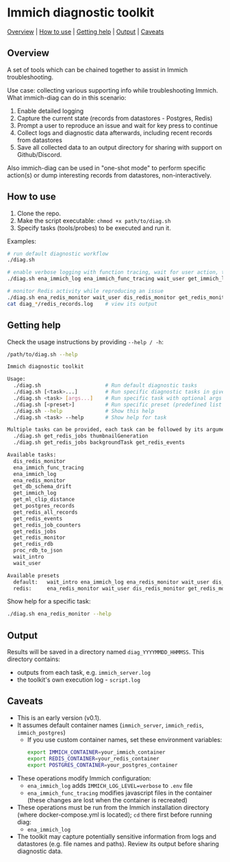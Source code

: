 # Immich diagnostic toolkit

[Overview](#overview) | [How to use](#how-to-use) | [Getting help](#getting-help) | [Output](#output) | [Caveats](#caveats)

## Overview

A set of tools which can be chained together to assist in Immich troubleshooting.

Use case: collecting various supporting info while troubleshooting Immich.
What immich-diag can do in this scenario:
1. Enable detailed logging
2. Capture the current state (records from datastores - Postgres, Redis)
3. Prompt a user to reproduce an issue and wait for key press to continue
4. Collect logs and diagnostic data afterwards, including recent records from datastores
5. Save all collected data to an output directory for sharing with support on Github/Discord.

Also immich-diag can be used in "one-shot mode" to perform specific action(s) or dump interesting records from datastores, non-interactively.

## How to use

1. Clone the repo.
2. Make the script executable: `chmod +x path/to/diag.sh`
3. Specify tasks (tools/probes) to be executed and run it.

Examples:

```sh
# run default diagnostic workflow
./diag.sh

# enable verbose logging with function tracing, wait for user action, then collect logs
./diag.sh ena_immich_log ena_immich_func_tracing wait_user get_immich_log

# monitor Redis activity while reproducing an issue
./diag.sh ena_redis_monitor wait_user dis_redis_monitor get_redis_monitor get_redis_all_records
cat diag_*/redis_records.log    # view its output
```

## Getting help

Check the usage instructions by providing `--help / -h`:

```sh
/path/to/diag.sh --help

Immich diagnostic toolkit

Usage:
  ./diag.sh                     # Run default diagnostic tasks
  ./diag.sh [<task>...]         # Run specific diagnostic tasks in given order
  ./diag.sh <task> [args...]    # Run specific task with optional args
  ./diag.sh [<preset>]          # Run specific preset (predefined list of tasks)
  ./diag.sh --help              # Show this help
  ./diag.sh <task> --help       # Show help for task

Multiple tasks can be provided, each task can be followed by its arguments. Examples:
  ./diag.sh get_redis_jobs thumbnailGeneration
  ./diag.sh get_redis_jobs backgroundTask get_redis_events

Available tasks:
  dis_redis_monitor
  ena_immich_func_tracing
  ena_immich_log
  ena_redis_monitor
  get_db_schema_drift
  get_immich_log
  get_ml_clip_distance
  get_postgres_records
  get_redis_all_records
  get_redis_events
  get_redis_job_counters
  get_redis_jobs
  get_redis_monitor
  get_redis_rdb
  proc_rdb_to_json
  wait_intro
  wait_user

Available presets
  default:   wait_intro ena_immich_log ena_redis_monitor wait_user dis_redis_monitor get_immich_log get_redis_monitor get_redis_events get_redis_jobs
  redis:     ena_redis_monitor wait_user dis_redis_monitor get_redis_monitor get_redis_all_records
```

Show help for a specific task:

```sh
./diag.sh ena_redis_monitor --help
```

## Output

Results will be saved in a directory named `diag_YYYYMMDD_HHMMSS`. This directory contains: 
- outputs from each task, e.g. `immich_server.log`
- the toolkit's own execution log - `script.log`

## Caveats

- This is an early version (v0.1).
- It assumes default container names (`immich_server`, `immich_redis`, `immich_postgres`)
  - If you use custom container names, set these environment variables:
    ```sh
    export IMMICH_CONTAINER=your_immich_container
    export REDIS_CONTAINER=your_redis_container
    export POSTGRES_CONTAINER=your_postgres_container
    ```
- These operations modify Immich configuration:
  - `ena_immich_log` adds `IMMICH_LOG_LEVEL=verbose` to `.env` file
  - `ena_immich_func_tracing` modifies javascript files in the container (these changes are lost when the container is recreated)
- These operations must be run from the Immich installation directory (where docker-compose.yml is located); `cd` there first before running diag:
  - `ena_immich_log`
- The toolkit may capture potentially sensitive information from logs and datastores (e.g. file names and paths). Review its output before sharing diagnostic data.

